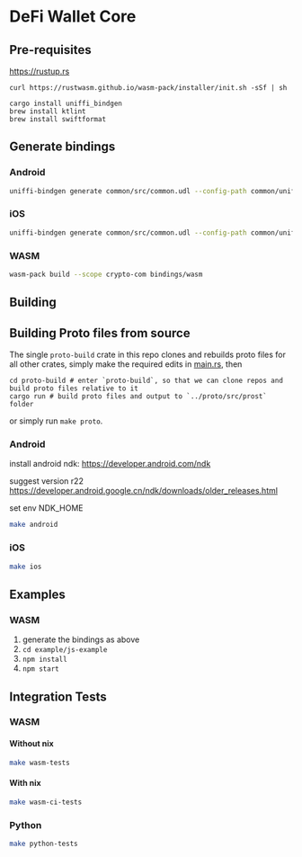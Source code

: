 # DeFi Wallet Core

## Pre-requisites

https://rustup.rs

```
curl https://rustwasm.github.io/wasm-pack/installer/init.sh -sSf | sh

cargo install uniffi_bindgen
brew install ktlint
brew install swiftformat
```

## Generate bindings

### Android
```bash
uniffi-bindgen generate common/src/common.udl --config-path common/uniffi.toml --language kotlin --out-dir bindings/android
```

### iOS
```bash
uniffi-bindgen generate common/src/common.udl --config-path common/uniffi.toml --language swift --out-dir bindings/ios
```

### WASM
```bash
wasm-pack build --scope crypto-com bindings/wasm
```

## Building

## Building Proto files from source

The single `proto-build` crate in this repo clones and rebuilds proto files for
all other crates, simply make the required edits in [main.rs](proto-build/main.rs), then

    cd proto-build # enter `proto-build`, so that we can clone repos and build proto files relative to it
    cargo run # build proto files and output to `../proto/src/prost` folder

or simply run `make proto`.

### Android
install android ndk: https://developer.android.com/ndk

suggest version r22 https://developer.android.google.cn/ndk/downloads/older_releases.html

set env NDK_HOME

```bash
make android
```

### iOS
```bash
make ios
```


## Examples

### WASM
1. generate the bindings as above
2. `cd example/js-example`
3. `npm install`
4. `npm start`

## Integration Tests
### WASM
#### Without nix
``` bash
make wasm-tests
```
#### With nix
``` bash
make wasm-ci-tests
```

### Python
``` bash
make python-tests
```
